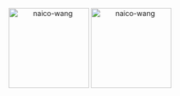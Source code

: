 <p align=center>
  <img height="160" align="center" src="https://github-readme-stats.vercel.app/api/top-langs?username=naico-wang&show_icons=true&locale=en&layout=compact&custom_title=Languages" alt="naico-wang" />
  <img height="160" align="center" src="https://github-readme-stats.vercel.app/api?username=naico-wang&show_icons=true&locale=en&rank_icon=github&custom_title=Github-Stars" alt="naico-wang" />
</p>
